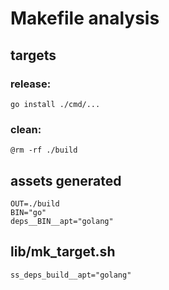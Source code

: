 # Makefile analysis

## targets
 
### release:

    go install ./cmd/...

### clean:

    @rm -rf ./build


## assets generated

    OUT=./build
    BIN="go"
    deps__BIN__apt="golang"

## lib/mk_target.sh

    ss_deps_build__apt="golang"


